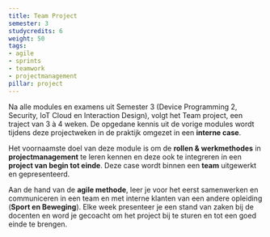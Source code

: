 ```yaml
---
title: Team Project
semester: 3
studycredits: 6
weight: 50
tags:
- agile
- sprints
- teamwork
- projectmanagement
pillar: project
---
```


Na alle modules en examens uit Semester 3 (Device Programming 2, Security, IoT Cloud en Interaction Design), volgt het Team project, een traject van 3 à 4 weken. De opgedane kennis uit de vorige modules wordt tijdens deze projectweken in de praktijk omgezet in een **interne case**.

Het voornaamste doel van deze module is om de **rollen & werkmethodes** in **projectmanagement** te leren kennen en deze ook te integreren in een **project van begin tot einde**. Deze case wordt binnen een **team** uitgewerkt en gepresenteerd.

Aan de hand van de **agile methode**, leer je voor het eerst samenwerken en communiceren in een team en met interne klanten van een andere opleiding (**Sport en Beweging**). Elke week presenteer je een stand van zaken bij de docenten en word je gecoacht om het project bij te sturen en tot een goed einde te brengen.
